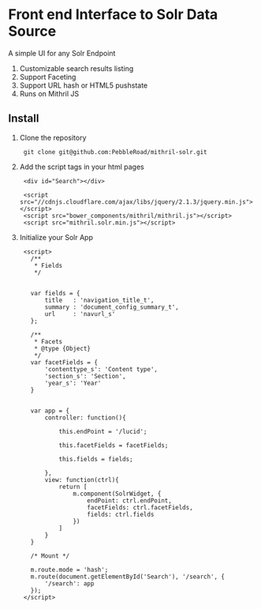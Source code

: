 # Front end Interface to Solr Data Source

A simple UI for any Solr Endpoint

1. Customizable search results listing
2. Support Faceting
3. Support URL hash or HTML5 pushstate
4. Runs on Mithril JS


## Install

1. Clone the repository
    
        git clone git@github.com:PebbleRoad/mithril-solr.git
   
2. Add the script tags in your html pages

        <div id="Search"></div>
        
        <script src="//cdnjs.cloudflare.com/ajax/libs/jquery/2.1.3/jquery.min.js"></script>
        <script src="bower_components/mithril/mithril.js"></script>
        <script src="mithril.solr.min.js"></script>

3. Initialize your Solr App

        <script>
          /**
           * Fields
           */
          
          
          var fields = {
              title   : 'navigation_title_t',
              summary : 'document_config_summary_t',
              url     : 'navurl_s'
          };
          
          /**
           * Facets
           * @type {Object}
           */
          var facetFields = {
              'contenttype_s': 'Content type',
              'section_s': 'Section',
              'year_s': 'Year'
          }
          
          
          var app = {
              controller: function(){
          
                  this.endPoint = '/lucid';
          
                  this.facetFields = facetFields;
          
                  this.fields = fields;
                        
              },
              view: function(ctrl){
                  return [
                      m.component(SolrWidget, {                            
                          endPoint: ctrl.endPoint,
                          facetFields: ctrl.facetFields,
                          fields: ctrl.fields
                      })
                  ]
              }
          }
          
          /* Mount */
          
          m.route.mode = 'hash';
          m.route(document.getElementById('Search'), '/search', {
              '/search': app
          });
        </script>
